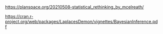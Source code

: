 https://planspace.org/20210508-statistical_rethinking_by_mcelreath/



https://cran.r-project.org/web/packages/LaplacesDemon/vignettes/BayesianInference.pdf




